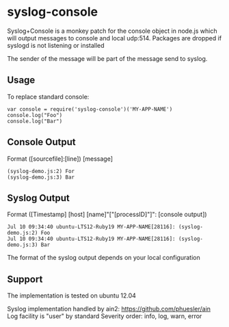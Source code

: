 syslog-console
==============

Syslog+Console is a monkey patch for the console object in node.js which will output messages to console and local udp:514.
Packages are dropped if syslogd is not listening or installed

The sender of the message will be part of the message send to syslog.

Usage
-----
To replace standard console:
    
    var console = require('syslog-console')('MY-APP-NAME')
    console.log("Foo")
    console.log("Bar")

Console Output
------
Format ([sourcefile]:[line]) [message]

    (syslog-demo.js:2) For
    (syslog-demo.js:3) Bar

Syslog Output
------
Format ([Timestamp] [host] [name]"["[processID]"]": [console output])

    Jul 10 09:34:40 ubuntu-LTS12-Ruby19 MY-APP-NAME[28116]: (syslog-demo.js:2) Foo
    Jul 10 09:34:40 ubuntu-LTS12-Ruby19 MY-APP-NAME[28116]: (syslog-demo.js:3) Bar

The format of the syslog output depends on your local configuration

Support
-------
The implementation is tested on ubuntu 12.04

Syslog implementation handled by ain2: https://github.com/phuesler/ain
Log facility is "user" by standard
Severity order: info, log, warn, error